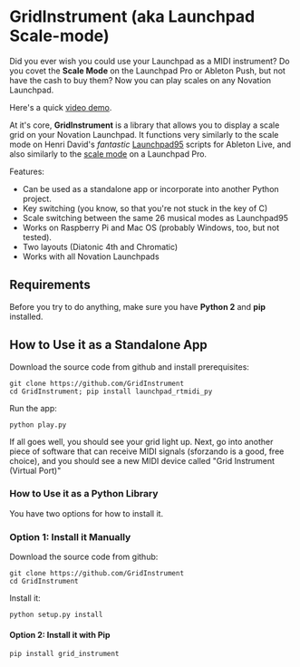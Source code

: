 GridInstrument (aka Launchpad Scale-mode)
============

Did you ever wish you could use your Launchpad as a MIDI instrument? Do you covet the **Scale Mode** on the Launchpad Pro or Ableton Push, but not have the cash to buy them? Now you can play scales on any Novation Launchpad. 

Here's a quick [video demo](https://youtu.be/JJA2fm-2NVg).

At it's core, **GridInstrument** is a library that allows you to display a scale grid on your Novation Launchpad. It functions very similarly to the scale mode on Henri David's _fantastic_  [Launchpad95](http://motscousus.com/stuff/2011-07_Novation_Launchpad_Ableton_Live_Scripts/) scripts for Ableton Live, and also similarly to the [scale mode](https://global.novationmusic.com/launchpad-pro-scale-mode) on a Launchpad Pro.

Features:

* Can be used as a standalone app or incorporate into another Python project.
* Key switching (you know, so that you're not stuck in the key of C)
* Scale switching between the same 26 musical modes as Launchpad95
* Works on Raspberry Pi and Mac OS (probably Windows, too, but not tested).
* Two layouts (Diatonic 4th and Chromatic)
* Works with all Novation Launchpads

## Requirements

Before you try to do anything, make sure you have **Python 2** and **pip** installed.

## How to Use it as a Standalone App

Download the source code from github and install prerequisites:

    git clone https://github.com/GridInstrument
    cd GridInstrument; pip install launchpad_rtmidi_py

Run the app:

    python play.py

If all goes well, you should see your grid light up. Next, go into another piece of software that can receive MIDI signals (sforzando is a good, free choice), and you should see a new MIDI device called "Grid Instrument (Virtual Port)"

### How to Use it as a Python Library

You have two options for how to install it.

### Option 1: Install it Manually

Download the source code from github:

    git clone https://github.com/GridInstrument
    cd GridInstrument

Install it:

    python setup.py install

#### Option 2: Install it with Pip

    pip install grid_instrument